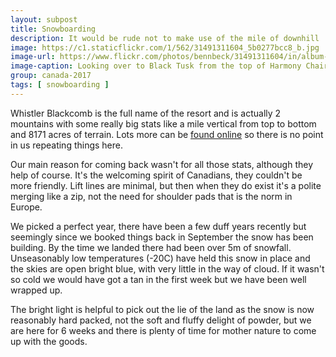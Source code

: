 ```yaml
---
layout: subpost
title: Snowboarding
description: It would be rude not to make use of the mile of downhill
image: https://c1.staticflickr.com/1/562/31491311604_5b0277bcc8_b.jpg
image-url: https://www.flickr.com/photos/bennbeck/31491311604/in/album-72157675534525443/
image-caption: Looking over to Black Tusk from the top of Harmony Chair
group: canada-2017
tags: [ snowboarding ]
---
```


Whistler Blackcomb is the full name of the resort and is actually 2 mountains with some
really big stats like a mile vertical from top to bottom and 8171 acres of terrain.
Lots more can be [found online](https://www.whistlerblackcomb.com/discover/why-whistler) so there
is no point in us repeating things here.

Our main reason for coming back wasn't for all those stats, although they help of course.
It's the welcoming spirit of Canadians, they couldn't be more friendly.
Lift lines are minimal, but then when they do exist it's a polite merging like a zip,
not the need for shoulder pads that is the norm in Europe.

We picked a perfect year, there have been a few duff years recently but seemingly since we
booked things back in September the snow has been building.
By the time we landed there had been over 5m of snowfall.
Unseasonably low temperatures (-20C) have held this snow in place and the skies are open bright blue,
with very little in the way of cloud.
If it wasn't so cold we would have got a tan in the first week but we have been well wrapped up. 

The bright light is helpful to pick out the lie of the land as the snow is now reasonably hard packed,
not the soft and fluffy delight of powder, but we are here for 6 weeks and there is plenty of time for
mother nature to come up with the goods.